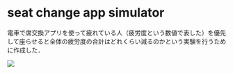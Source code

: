 # seat change app simulator
電車で席交換アプリを使って疲れている人（疲労度という数値で表した）を優先して座らせると全体の疲労度の合計はどれくらい減るのかという実験を行うために作成した．

![](https://github.com/inooooo/seat_change_app_simulator/blob/master/demo.gif)
